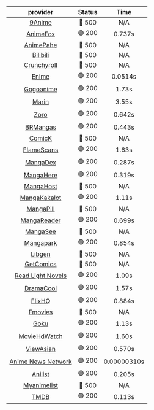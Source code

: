 | **provider** | **Status** | **Time** |
|:--------:|:------:|:----:|
| [9Anime](https://9anime.pl) | 🔴 500 | N/A |
|  [AnimeFox](https://animefox.tv)  | 🟢 200 | 0.737s |
| [AnimePahe](https://animepahe.com) | 🔴 500 | N/A |
| [Bilibili](https://bilibili.tv) | 🔴 500 | N/A |
| [Crunchyroll](https://cronchy.consumet.stream) | 🔴 500 | N/A |
|  [Enime](https://enime.moe)  | 🟢 200 | 0.0514s |
|  [Gogoanime](https://gogoanime.cl)  | 🟢 200 | 1.73s |
|  [Marin](https://marin.moe)  | 🟢 200 | 3.55s |
|  [Zoro](https://aniwatch.to)  | 🟢 200 | 0.642s |
|  [BRMangas](https://www.brmangas.net)  | 🟢 200 | 0.443s |
| [ComicK](https://comick.app) | 🔴 500 | N/A |
|  [FlameScans](https://flamescans.org/)  | 🟢 200 | 1.63s |
|  [MangaDex](https://mangadex.org)  | 🟢 200 | 0.287s |
|  [MangaHere](http://www.mangahere.cc)  | 🟢 200 | 0.319s |
| [MangaHost](https://mangahosted.com) | 🔴 500 | N/A |
|  [MangaKakalot](https://mangakakalot.com)  | 🟢 200 | 1.11s |
| [MangaPill](https://mangapill.com) | 🔴 500 | N/A |
|  [MangaReader](https://mangareader.to)  | 🟢 200 | 0.699s |
| [MangaSee](https://mangasee123.com) | 🔴 500 | N/A |
|  [Mangapark](https://v2.mangapark.net)  | 🟢 200 | 0.854s |
| [Libgen](http://libgen) | 🔴 500 | N/A |
| [GetComics](https://getcomics.info/) | 🔴 500 | N/A |
|  [Read Light Novels](https://readlightnovels.net)  | 🟢 200 | 1.09s |
|  [DramaCool](https://www1.dramacool.cr)  | 🟢 200 | 1.57s |
|  [FlixHQ](https://flixhq.to)  | 🟢 200 | 0.884s |
| [Fmovies](https://fmovies.to) | 🔴 500 | N/A |
|  [Goku](https://goku.sx)  | 🟢 200 | 1.13s |
|  [MovieHdWatch](https://movieshd.watch)  | 🟢 200 | 1.60s |
|  [ViewAsian](https://viewasian.co)  | 🟢 200 | 0.570s |
|  [Anime News Network](https://www.animenewsnetwork.com)  | 🟢 200 | 0.00000310s |
|  [Anilist](https://anilist.co)  | 🟢 200 | 0.205s |
| [Myanimelist](https://myanimelist.net/) | 🔴 500 | N/A |
|  [TMDB](https://www.themoviedb.org)  | 🟢 200 | 0.113s |
